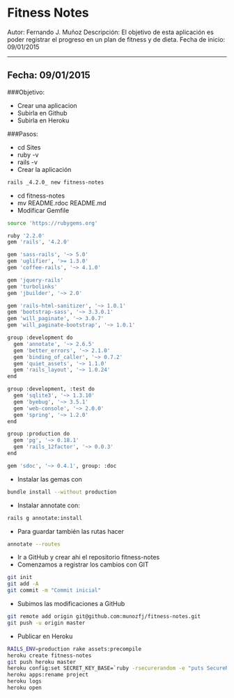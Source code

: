 # Fitness Notes

Autor:            Fernando J. Muñoz
Descripción:      El objetivo de esta aplicación es poder registrar el progreso en un plan 
                  de fitness y de dieta.
Fecha de inicio:  09/01/2015

---
## Fecha: 09/01/2015

###Objetivo:
- Crear una aplicacion
- Subirla en Github
- Subirla en Heroku

###Pasos:
- cd Sites
- ruby -v
- rails -v
- Crear la aplicación
```sh
rails _4.2.0_ new fitness-notes
```  
- cd fitness-notes
- mv README.rdoc README.md
- Modificar Gemfile
```sh
source 'https://rubygems.org'

ruby '2.2.0'
gem 'rails', '4.2.0'

gem 'sass-rails', '~> 5.0'
gem 'uglifier', '>= 1.3.0'
gem 'coffee-rails', '~> 4.1.0'

gem 'jquery-rails'
gem 'turbolinks'
gem 'jbuilder', '~> 2.0'

gem 'rails-html-sanitizer', '~> 1.0.1'
gem 'bootstrap-sass', '~> 3.3.0.1'
gem 'will_paginate', '~> 3.0.7'
gem 'will_paginate-bootstrap', '~> 1.0.1'

group :development do
  gem 'annotate', '~> 2.6.5'
  gem 'better_errors', '~> 2.1.0'
  gem 'binding_of_caller', '~> 0.7.2'
  gem 'quiet_assets', '~> 1.1.0'
  gem 'rails_layout', '~> 1.0.24'
end

group :development, :test do
  gem 'sqlite3', '~> 1.3.10'
  gem 'byebug', '~> 3.5.1'
  gem 'web-console', '~> 2.0.0'
  gem 'spring', '~> 1.2.0'
end

group :production do
  gem 'pg', '~> 0.18.1' 
  gem 'rails_12factor', '~> 0.0.3'
end

gem 'sdoc', '~> 0.4.1', group: :doc
```  
- Instalar las gemas con
```sh
bundle install --without production 
```  
- Instalar annotate con:
```sh
rails g annotate:install
```  
- Para guardar también las rutas hacer
```sh
annotate --routes
``` 
- Ir a GitHub y crear ahi el repositorio fitness-notes
- Comenzamos a registrar los cambios con GIT
```sh
git init
git add -A
git commit -m "Commit inicial"
``` 
- Subimos las modificaciones a GitHub
```sh
git remote add origin git@github.com:munozfj/fitness-notes.git
git push -u origin master
``` 
- Publicar en Heroku
```sh
RAILS_ENV=production rake assets:precompile
heroku create fitness-notes
git push heroku master
heroku config:set SECRET_KEY_BASE=`ruby -rsecurerandom -e "puts SecureRandom.hex(64)"`
heroku apps:rename project
heroku logs
heroku open
``` 










```sh

```  